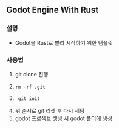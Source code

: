 ## Godot Engine With Rust

### 설명
- Godot을 Rust로 빨리 시작하기 위한 템플릿


### 사용법
1. git clone 진행
2. ```shell 
   rm -rf .git
   ```
3. ```shell
    git init
    ```
4. 위 순서로 git 리셋 후 다시 세팅
5. godot 프로젝트 생성 시 godot 폴더에 생성